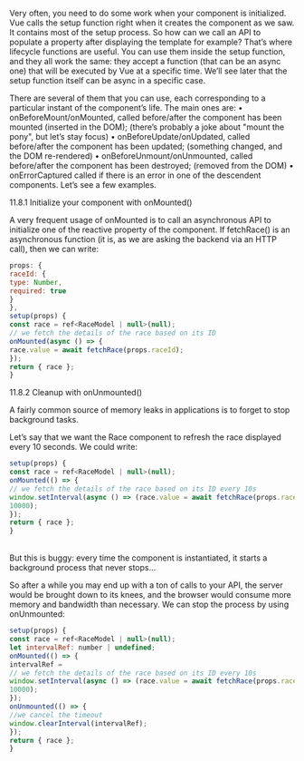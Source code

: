 Very often, you need to do some work when your component is initialized. Vue calls the setup
function right when it creates the component as we saw. It contains most of the setup process. So how can we call an API to populate a property after displaying the template for example? That’s where lifecycle functions are useful. You can use them inside the setup function, and they all work the same: they accept a function (that can be an async one) that will be executed by Vue at a specific time. We’ll see later that the setup function itself can be async in a specific case.

There are several of them that you can use, each corresponding to a particular instant of the
component’s life. The main ones are:
• onBeforeMount/onMounted, called before/after the component has been mounted (inserted in the DOM); (there’s probably a joke about "mount the pony", but let’s stay focus)
• onBeforeUpdate/onUpdated, called before/after the component has been updated; (something changed, and the DOM re-rendered)
• onBeforeUnmount/onUnmounted, called before/after the component has been destroyed; (removed from the DOM)
• onErrorCaptured called if there is an error in one of the descendent components.
Let’s see a few examples.

11.8.1 Initialize your component with onMounted()

A very frequent usage of onMounted is to call an asynchronous API to initialize one of the reactive property of the component. If fetchRace() is an asynchronous function (it is, as we are asking the backend via an HTTP call), then we can write:

```js
props: {
raceId: {
type: Number,
required: true
}
},
setup(props) {
const race = ref<RaceModel | null>(null);
// we fetch the details of the race based on its ID
onMounted(async () => {
race.value = await fetchRace(props.raceId);
});
return { race };
}
```

11.8.2 Cleanup with onUnmounted()

A fairly common source of memory leaks in applications is to forget to stop background tasks.

Let’s say that we want the Race component to refresh the race displayed every 10 seconds. We could write:

```js
setup(props) {
const race = ref<RaceModel | null>(null);
onMounted(() => {
// we fetch the details of the race based on its ID every 10s
window.setInterval(async () => (race.value = await fetchRace(props.raceId)),
10000);
});
return { race };
}
```
\
But this is buggy: every time the component is instantiated, it starts a background process that
never stops…

So after a while you may end up with a ton of calls to your API, the server would be brought down to its knees, and the browser would consume more memory and bandwidth than necessary. We can stop the process by using onUnmounted:

```js
setup(props) {
const race = ref<RaceModel | null>(null);
let intervalRef: number | undefined;
onMounted(() => {
intervalRef =
// we fetch the details of the race based on its ID every 10s
window.setInterval(async () => (race.value = await fetchRace(props.raceId)),
10000);
});
onUnmounted(() => {
//we cancel the timeout
window.clearInterval(intervalRef);
});
return { race };
}
```

